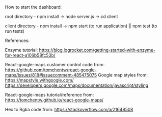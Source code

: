 How to start the dashboard:

root directory - npm install -> node server.js -> cd client

client directory - npm install -> npm start (to run application) || npm test (to run tests)


References:

Enzyme tutorial: 
https://blog.logrocket.com/getting-started-with-enzyme-for-react-a106b58fc53b/

React-google-maps customer control code from: 
https://github.com/tomchentw/react-google-maps/issues/818#issuecomment-485475075
Google map styles from:
https://mapstyle.withgoogle.com/
https://developers.google.com/maps/documentation/javascript/styling

React-google-maps tutorial/reference from:
https://tomchentw.github.io/react-google-maps/

Hex to Rgba code from:
https://stackoverflow.com/a/21648508

